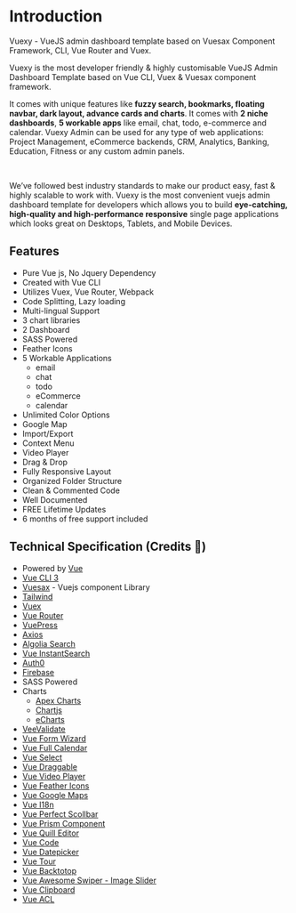
# Introduction

<box header>

Vuexy - VueJS admin dashboard template based on Vuesax Component Framework, CLI, Vue Router and Vuex.

</box>

<box>

Vuexy is the most developer friendly & highly customisable VueJS Admin Dashboard Template based on Vue CLI, Vuex & Vuesax component framework.

It comes with unique features like **fuzzy search, bookmarks, floating navbar, dark layout, advance cards and charts**. It comes with **2 niche dashboards**, **5 workable apps** like email, chat, todo, e-commerce and calendar.
Vuexy Admin can be used for any type of web applications: Project Management, eCommerce backends, CRM, Analytics, Banking, Education, Fitness or any custom admin panels.

<br/>

We’ve followed best industry standards to make our product easy, fast & highly scalable to work with. Vuexy is the most convenient vuejs admin dashboard template for developers which allows you to build **eye-catching, high-quality and high-performance responsive** single page applications which looks great on Desktops, Tablets, and Mobile Devices.

</box>

<box>

## Features

* Pure Vue js, No Jquery Dependency
* Created with Vue CLI
* Utilizes Vuex, Vue Router, Webpack
* Code Splitting, Lazy loading
* Multi-lingual Support
* 3 chart libraries
* 2 Dashboard
* SASS Powered 
* Feather Icons
* 5 Workable Applications
	* email
	* chat
  * todo
  * eCommerce
  * calendar
* Unlimited Color Options
* Google Map
* Import/Export
* Context Menu
* Video Player
* Drag & Drop
* Fully Responsive Layout
* Organized Folder Structure
* Clean & Commented Code
* Well Documented
* FREE Lifetime Updates
* 6 months of free support included

</box>

<box>

## Technical Specification (Credits :pray:)

* Powered by [Vue](https://vuejs.org)
* [Vue CLI 3](https://cli.vuejs.org/)
* [Vuesax](https://lusaxweb.github.io/vuesax/) - Vuejs component Library
* [Tailwind](https://tailwindcss.com/)
* [Vuex](https://vuex.vuejs.org/)
* [Vue Router](https://router.vuejs.org/)
* [VuePress](https://vuepress.vuejs.org/)
* [Axios](https://github.com/axios/axios)
* [Algolia Search](https://www.algolia.com/)
* [Vue InstantSearch](https://www.algolia.com/doc/guides/building-search-ui/what-is-instantsearch/vue/)
* [Auth0](https://auth0.com/)
* [Firebase](https://firebase.google.com/)
* SASS Powered
* Charts
  * [Apex Charts](https://apexcharts.com/vue-chart-demos/)
  * [Chartjs](https://vue-chartjs.org/)
  * [eCharts](https://ecomfe.github.io/vue-echarts/demo/)
* [VeeValidate](https://baianat.github.io/vee-validate/)
* [Vue Form Wizard](https://github.com/BinarCode/vue-form-wizard)
* [Vue Full Calendar](https://github.com/Wanderxx/vue-fullcalendar)
* [Vue Select](https://sagalbot.github.io/vue-select/)
* [Vue Draggable](https://github.com/SortableJS/Vue.Draggable)
* [Vue Video Player](https://github.com/surmon-china/vue-video-player)
* [Vue Feather Icons](https://github.com/egoist/vue-feather-icons)
* [Vue Google Maps](https://github.com/xkjyeah/vue-google-maps)
* [Vue I18n](https://kazupon.github.io/vue-i18n/)
* [Vue Perfect Scollbar](https://github.com/Degfy/vue-perfect-scrollbar)
* [Vue Prism Component](https://github.com/egoist/vue-prism-component)
* [Vue Quill Editor](https://github.com/surmon-china/vue-quill-editor)
* [Vue Code](https://github.com/lusaxweb/vuecode)
* [Vue Datepicker](https://github.com/charliekassel/vuejs-datepicker)
* [Vue Tour](https://github.com/pulsardev/vue-tour)
* [Vue Backtotop](https://github.com/caiofsouza/vue-backtotop)
* [Vue Awesome Swiper - Image Slider](https://surmon-china.github.io/vue-awesome-swiper/)
* [Vue Clipboard](https://github.com/Inndy/vue-clipboard2)
* [Vue ACL](https://github.com/leonardovilarinho/vue-acl)

</box>
